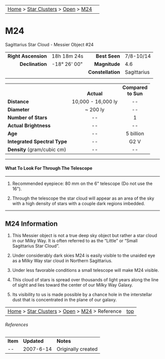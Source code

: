 <script src="/js/whatsup.js"></script>
<script type="text/javascript">
	var objectName ="M24"
	var objectDesc ="Sagittarius Star Cloud<br/>in the Constellation<br/>Sagittarius"
	var objectImage="m24.jpg"
</script>

|    |    |
|:---|---:|
|[Home](/notes/#object-notes) > [Star Clusters](/notes/#star-clusters) > [Open](../!open-cluster-info) > [M24](#m24)| <div id=whatsup></div> |

# M24
Sagittarius Star Cloud - Messier Object #24

|   |   |   |   |
|--:|:--|--:|:--|
|**Right Ascension**|18h 18m 24s|**Best Seen**|7/8-10/14|
|**Declination**|-18&deg; 26' 00"|**Magnitude**|4.6|
|   |   |**Constellation**|Sagittarius|
|   |   |   |   |

|   |   |   |
|---|:---:|:---:|
|   | <br/>**Actual**| **Compared<br/>to Sun** |
|**Distance** | 10,000 - 16,000 ly | -- |
|**Diameter** | ~ 200 ly | -- |
|**Number of Stars**| -- | 1 |
|**Actual Brightness**| -- | -- |
|**Age** | -- | 5 billion |
|**Integrated Spectral Type** | -- | G2 V |
|**Density** (gram/cubic cm) | -- | -- |

---
#### What To Look For Through The Telescope
---

1.	Recommended eyepiece: 80 mm on the 6" telescope (Do not use the 16").

1.	Through the telescope the star cloud will appear as an area of the sky with a high density of stars with a couple dark regions imbedded.

---
## M24 Information

1.	This Messier object is not a true deep sky object but rather a star cloud in our Milky Way. It is often referred to as the “Little” or “Small Sagittarius Star Cloud”. 
   
1.	Under considerably dark skies M24 is easily visible to the unaided eye as a Milky Way star cloud in Northern Sagittarius.
   
1.	Under less favorable conditions a small telescope will make M24 visible.
   
1.	This cloud of stars is spread over thousands of light years along the line of sight and lies toward the center of our Milky Way Galaxy.

1.	Its visibility to us is made possible by a chance hole in the interstellar dust that is concentrated in the plane of our galaxy.

|    |    |
|:---|---:|
|[Home](/notes/#object-notes) > [Star Clusters](/notes/#star-clusters) > [Open](../!open-cluster-info) > [M24](#m24) > Reference | [top](#m24) |

###### References

|   |   |   |
|---|---|---|
|**Item**|**Updated**|**Notes**|
| -- |2007-6-14|Originally created|
